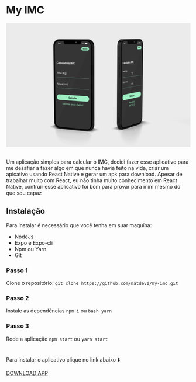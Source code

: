 # My IMC

![App base Ui](https://github.com/matdevz/my-imc/blob/master/assets/app%201.png?raw=true)

##

Um aplicação simples para calcular o IMC, decidi fazer esse aplicativo para me desafiar a fazer algo em que nunca havia feito na vida, criar um apicativo usando React Native e gerar um apk para download. Apesar de trabalhar muito com React, eu não tinha muito conhecimento em React Native, contruir esse aplicativo foi bom para provar para mim mesmo do que sou capaz


## Instalação

Para instalar é necessário que você tenha em suar maquína:
  - NodeJs
  - Expo e Expo-cli
  - Npm ou Yarn
  - Git

### Passo 1
Clone o repositório:
`git clone https://github.com/matdevz/my-imc.git`

### Passo 2
Instale as dependências
`npm i` ou `bash yarn`

### Passo 3
Rode a aplicação
`npm start` ou `yarn start`
#

Para instalar o aplicativo clique no link abaixo ⬇️

[DOWNLOAD APP](https://www.mediafire.com/file/abohxmce0g2ugx7/my-imc.apk/file)
